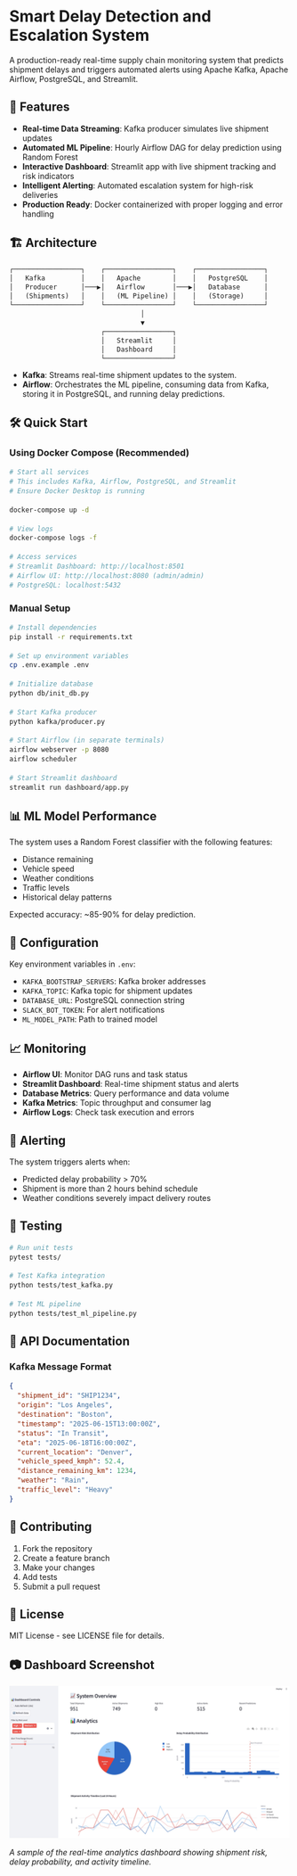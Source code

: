 # Smart Delay Detection and Escalation System

A production-ready real-time supply chain monitoring system that predicts shipment delays and triggers automated alerts using Apache Kafka, Apache Airflow, PostgreSQL, and Streamlit.

## 🚀 Features

- **Real-time Data Streaming**: Kafka producer simulates live shipment updates
- **Automated ML Pipeline**: Hourly Airflow DAG for delay prediction using Random Forest
- **Interactive Dashboard**: Streamlit app with live shipment tracking and risk indicators
- **Intelligent Alerting**: Automated escalation system for high-risk deliveries
- **Production Ready**: Docker containerized with proper logging and error handling

## 🏗️ Architecture

```
┌─────────────────┐    ┌─────────────────┐    ┌─────────────────┐
│   Kafka         │    │   Apache        │    │   PostgreSQL    │
│   Producer      │───▶│   Airflow       │───▶│   Database      │
│   (Shipments)   │    │   (ML Pipeline) │    │   (Storage)     │
└─────────────────┘    └─────────────────┘    └─────────────────┘
                                 │
                                 ▼
                       ┌─────────────────┐
                       │   Streamlit     │
                       │   Dashboard     │
                       └─────────────────┘
```

- **Kafka**: Streams real-time shipment updates to the system.
- **Airflow**: Orchestrates the ML pipeline, consuming data from Kafka, storing it in PostgreSQL, and running delay predictions.

## 🛠️ Quick Start

### Using Docker Compose (Recommended)

```bash
# Start all services
# This includes Kafka, Airflow, PostgreSQL, and Streamlit
# Ensure Docker Desktop is running

docker-compose up -d

# View logs
docker-compose logs -f

# Access services
# Streamlit Dashboard: http://localhost:8501
# Airflow UI: http://localhost:8080 (admin/admin)
# PostgreSQL: localhost:5432
```

### Manual Setup

```bash
# Install dependencies
pip install -r requirements.txt

# Set up environment variables
cp .env.example .env

# Initialize database
python db/init_db.py

# Start Kafka producer
python kafka/producer.py

# Start Airflow (in separate terminals)
airflow webserver -p 8080
airflow scheduler

# Start Streamlit dashboard
streamlit run dashboard/app.py
```

## 📊 ML Model Performance

The system uses a Random Forest classifier with the following features:
- Distance remaining
- Vehicle speed
- Weather conditions
- Traffic levels
- Historical delay patterns

Expected accuracy: ~85-90% for delay prediction.

## 🔧 Configuration

Key environment variables in `.env`:
- `KAFKA_BOOTSTRAP_SERVERS`: Kafka broker addresses
- `KAFKA_TOPIC`: Kafka topic for shipment updates
- `DATABASE_URL`: PostgreSQL connection string
- `SLACK_BOT_TOKEN`: For alert notifications
- `ML_MODEL_PATH`: Path to trained model

## 📈 Monitoring

- **Airflow UI**: Monitor DAG runs and task status
- **Streamlit Dashboard**: Real-time shipment status and alerts
- **Database Metrics**: Query performance and data volume
- **Kafka Metrics**: Topic throughput and consumer lag
- **Airflow Logs**: Check task execution and errors

## 🚨 Alerting

The system triggers alerts when:
- Predicted delay probability > 70%
- Shipment is more than 2 hours behind schedule
- Weather conditions severely impact delivery routes

## 🧪 Testing

```bash
# Run unit tests
pytest tests/

# Test Kafka integration
python tests/test_kafka.py

# Test ML pipeline
python tests/test_ml_pipeline.py
```

## 📝 API Documentation

### Kafka Message Format

```json
{
  "shipment_id": "SHIP1234",
  "origin": "Los Angeles",
  "destination": "Boston",
  "timestamp": "2025-06-15T13:00:00Z",
  "status": "In Transit",
  "eta": "2025-06-18T16:00:00Z",
  "current_location": "Denver",
  "vehicle_speed_kmph": 52.4,
  "distance_remaining_km": 1234,
  "weather": "Rain",
  "traffic_level": "Heavy"
}
```

## 🤝 Contributing

1. Fork the repository
2. Create a feature branch
3. Make your changes
4. Add tests
5. Submit a pull request

## 📄 License

MIT License - see LICENSE file for details.

## 📷 Dashboard Screenshot

![Dashboard Overview](dashboard.jpg)

_A sample of the real-time analytics dashboard showing shipment risk, delay probability, and activity timeline._
